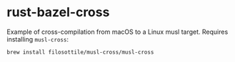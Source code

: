 # rust-bazel-cross

Example of cross-compilation from macOS to a Linux musl target. Requires installing `musl-cross`:

```
brew install filosottile/musl-cross/musl-cross
```